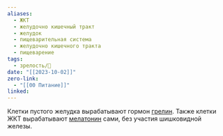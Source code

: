 ```yaml
---
aliases:
  - ЖКТ
  - желудочно кишечный тракт
  - желудок
  - пищеварительная система
  - желудочно кишечного тракта
  - пищеварение
tags:
  - зрелость/🌱
date: "[[2023-10-02]]"
zero-link:
  - "[[00 Питание]]"
linked:
---
```

Клетки пустого желудка вырабатывают гормон [грелин](Грелин.md). Также клетки ЖКТ вырабатывают [мелатонин](Мелатонин.md) сами, без участия шишковидной железы.